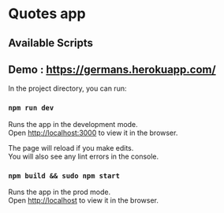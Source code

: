 # Quotes app
## Available Scripts

## Demo : https://germans.herokuapp.com/

In the project directory, you can run:

### `npm run dev`

Runs the app in the development mode.\
Open [http://localhost:3000](http://localhost:3000) to view it in the browser.

The page will reload if you make edits.\
You will also see any lint errors in the console.

### `npm build && sudo npm start`

Runs the app in the prod mode.\
Open [http://localhost](http://localhost:80) to view it in the browser.


